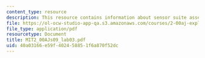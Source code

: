 ```yaml
---
content_type: resource
description: This resource contains information about sensor suite assembly instructions.
file: https://ol-ocw-studio-app-qa.s3.amazonaws.com/courses/2-00aj-exploring-sea-space-earth-fundamentals-of-engineering-design-spring-2009/40a03166e59f402458851f6a870f52dc_MIT2_00AJs09_lab03.pdf
file_type: application/pdf
resourcetype: Document
title: MIT2_00AJs09_lab03.pdf
uid: 40a03166-e59f-4024-5885-1f6a870f52dc
---
```

